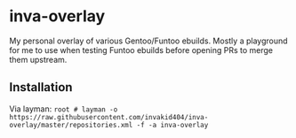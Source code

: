 # inva-overlay
My personal overlay of various Gentoo/Funtoo ebuilds. Mostly a playground for me to use when testing Funtoo ebuilds before opening PRs to merge them upstream.

## Installation
Via layman: 
`root # layman -o https://raw.githubusercontent.com/invakid404/inva-overlay/master/repositories.xml -f -a inva-overlay`
